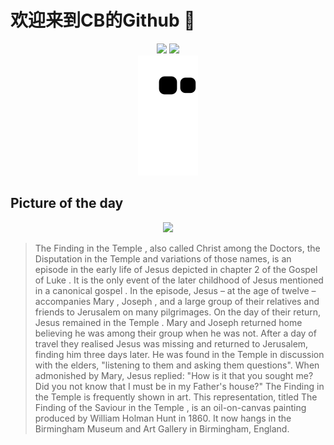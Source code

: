 
# 欢迎来到CB的Github 👋

<div align="center">
  <img height="137px" src="https://github-readme-stats.vercel.app/api?username=SuperCB&show_icons=true&theme=radical" />
  <img height="137px" src="https://github-readme-stats.vercel.app/api/top-langs/?username=SuperCB&hide_title=true&hide_border=true&layout=compact&langs_count=6&text_color=000&icon_color=fff" />
</div>


<div align="center">
    <img src="./contribution-snake/github-contribution-grid-snake.svg" />
</div>



## Picture of the day
<div align="center">
  <img width=400px src="https://upload.wikimedia.org/wikipedia/commons/thumb/f/f0/William_Holman_Hunt_-_The_Finding_of_the_Saviour_in_the_Temple_-_Google_Art_Project.jpg/600px-William_Holman_Hunt_-_The_Finding_of_the_Saviour_in_the_Temple_-_Google_Art_Project.jpg" />
</div>

>The  Finding in the Temple , also called Christ among the Doctors, the Disputation in the Temple and variations of those names, is an episode in the early life of  Jesus  depicted in  chapter 2 of the Gospel of Luke . It is the only event of the later childhood of Jesus mentioned in a  canonical gospel . In the episode, Jesus – at the age of twelve – accompanies  Mary ,  Joseph , and a large group of their relatives and friends to  Jerusalem  on many pilgrimages. On the day of their return, Jesus remained in  the Temple . Mary and Joseph returned home believing he was among their group when he was not. After a day of travel they realised Jesus was missing and returned to Jerusalem, finding him three days later. He was found in the Temple in discussion with the elders, "listening to them and asking them questions". When admonished by Mary, Jesus replied: "How is it that you sought me? Did you not know that I must be in my Father's house?" The Finding in the Temple is frequently shown in art. This representation, titled  The Finding of the Saviour in the Temple , is an  oil-on-canvas painting  produced by  William Holman Hunt  in 1860. It now hangs in the  Birmingham Museum and Art Gallery  in Birmingham, England.


